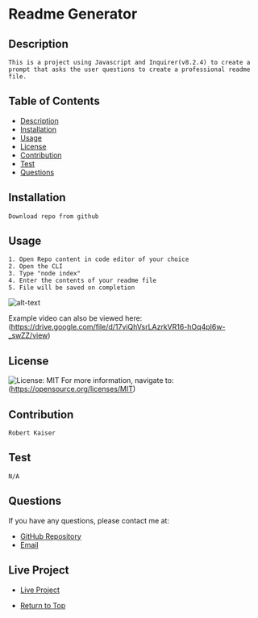 
  # Readme Generator

  ## Description
  ```
  This is a project using Javascript and Inquirer(v8.2.4) to create a prompt that asks the user questions to create a professional readme file.
  ```

  ## Table of Contents
  - [Description](#description)
  - [Installation](#installation)
  - [Usage](#usage)
  - [License](#license)
  - [Contribution](#contribution)
  - [Test](#test)
  - [Questions](#questions)
  
  ## Installation
  ```
  Download repo from github
  ```

  ## Usage
  ```
  1. Open Repo content in code editor of your choice
  2. Open the CLI
  3. Type "node index"
  4. Enter the contents of your readme file
  5. File will be saved on completion
  ```
  ![alt-text](./assets/preview.gif)
  
  Example video can also be viewed here: (https://drive.google.com/file/d/17viQhVsrLAzrkVR16-hOq4pI6w-_swZZ/view)
  ## License

  ![License: MIT](https://img.shields.io/badge/License-MIT-yellow.svg) For more information, navigate to: (https://opensource.org/licenses/MIT)

  ## Contribution
  ```
  Robert Kaiser
  ```

  ## Test
  ```
  N/A
  ```

  ## Questions
  If you have any questions, please contact me at:
  - [GitHub Repository](https://robkaiser97.github.io/)
  - [Email](mailto:kaiserrobert1997@gmail.com)

  ## Live Project
  - [Live Project](https://robkaiser97.github.io/Readme_Markdown_Generator/)

  - [Return to Top](#description)
  